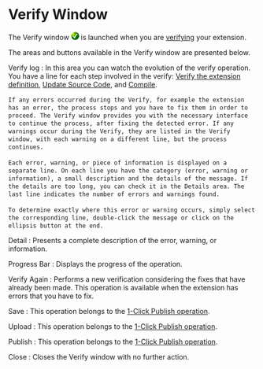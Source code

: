 # Verify Window

The Verify window ![](images/validate.gif) is launched when you are [verifying](<../../../../extensibility-and-integration/integration-studio/extension-life-cycle/extension-verify.md>) your extension.

The areas and buttons available in the Verify window are presented below.

Verify log
:   In this area you can watch the evolution of the verify operation. You have a line for each step involved in the verify: [Verify the extension definition](<../../../../extensibility-and-integration/integration-studio/extension-life-cycle/extension-verify-definition.md>), [Update Source Code](<../../../../extensibility-and-integration/integration-studio/extension-life-cycle/extension-update-source-code.md>), and [Compile](<../../../../extensibility-and-integration/integration-studio/extension-life-cycle/extension-compile.md>).

    If any errors occurred during the Verify, for example the extension has an error, the process stops and you have to fix them in order to proceed. The Verify window provides you with the necessary interface to continue the process, after fixing the detected error. If any warnings occur during the Verify, they are listed in the Verify window, with each warning on a different line, but the process continues.

    Each error, warning, or piece of information is displayed on a separate line. On each line you have the category (error, warning or information), a small description and the details of the message. If the details are too long, you can check it in the Details area. The last line indicates the number of errors and warnings found.

    To determine exactly where this error or warning occurs, simply select the corresponding line, double-click the message or click on the ellipsis button at the end.

Detail
:   Presents a complete description of the error, warning, or information.

Progress Bar
:   Displays the progress of the operation.

Verify Again
:   Performs a new verification considering the fixes that have already been made. This operation is available when the extension has errors that you have to fix.

Save
:   This operation belongs to the [1-Click Publish operation](<../../../../extensibility-and-integration/integration-studio/extension-life-cycle/extension-1-cp.md>).

Upload
:   This operation belongs to the [1-Click Publish operation](<../../../../extensibility-and-integration/integration-studio/extension-life-cycle/extension-1-cp.md>).

Publish
:   This operation belongs to the [1-Click Publish operation](<../../../../extensibility-and-integration/integration-studio/extension-life-cycle/extension-1-cp.md>).

Close
:   Closes the Verify window with no further action.
